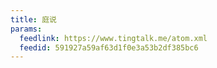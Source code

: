 ```yaml
---
title: 庭说
params:
  feedlink: https://www.tingtalk.me/atom.xml
  feedid: 591927a59af63d1f0e3a53b2df385bc6
---
```

